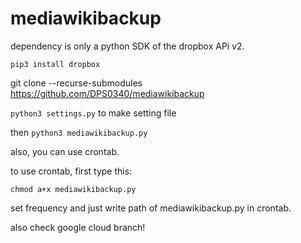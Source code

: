 # mediawikibackup

dependency is only a python SDK of the dropbox APi v2.

```pip3 install dropbox```

git clone --recurse-submodules https://github.com/DPS0340/mediawikibackup

```python3 settings.py``` to make setting file

then ```python3 mediawikibackup.py```

also, you can use crontab.

to use crontab, first type this:

```chmod a+x mediawikibackup.py```

set frequency and just write path of mediawikibackup.py in crontab.


also check google cloud branch!
